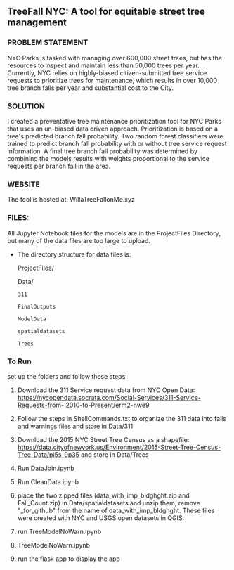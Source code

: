 ## TreeFall NYC: A tool for equitable street tree management

### PROBLEM STATEMENT
NYC Parks is tasked with managing over 600,000 street trees, but has the resources to inspect and maintain less than 50,000 trees per year. Currently, NYC relies on highly-biased citizen-submitted tree service requests to prioritize trees for maintenance, which results in over 10,000 tree branch falls per year and substantial cost to the City.

### SOLUTION
I created a preventative tree maintenance prioritization tool for NYC Parks that uses an un-biased data driven approach. Prioritization is based on a tree's predicted branch fall probability. Two random forest classifiers were trained to predict branch fall probability with or without tree service request information. A final tree branch fall probability was determined by combining the models results with weights proportional to the service requests per branch fall in the area.

### WEBSITE
The tool is hosted at: WillaTreeFallonMe.xyz

### FILES:
All Jupyter Notebook files for the models are in the ProjectFiles Directory, but many of the data files are too large to upload.  

* The directory structure for data files is:
  
  ProjectFiles/
  
    Data/
   
      311
      
      FinalOutputs
      
      ModelData
      
      spatialdatasets
      
      Trees
      
### To Run
set up the folders and follow these steps:

1) Download the 311 Service request data from NYC Open Data: https://nycopendata.socrata.com/Social-Services/311-Service-Requests-from-
2010-to-Present/erm2-nwe9 

2) Follow the steps in ShellCommands.txt to organize the 311 data into falls and warnings files and store in Data/311

3) Download the 2015 NYC Street Tree Census as a shapefile: https://data.cityofnewyork.us/Environment/2015-Street-Tree-Census-Tree-Data/pi5s-9p35 and store in Data/Trees

4) Run DataJoin.ipynb

5) Run CleanData.ipynb

6) place the two zipped files (data_with_imp_bldghght.zip and Fall_Count.zip) in Data/spatialdatasets and unzip them, remove "_for_github" from the name of data_with_imp_bldghght.  These files were created with NYC and USGS open datasets in QGIS.

7) run TreeModelNoWarn.ipynb

8) TreeModelNoWarn.ipynb

9) run the flask app to display the app
